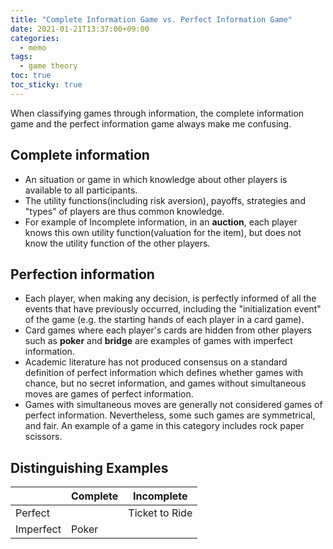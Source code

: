 ```yaml
---
title: "Complete Information Game vs. Perfect Information Game"
date: 2021-01-21T13:37:00+09:00
categories:
  - memo
tags:
  - game theory
toc: true
toc_sticky: true
---
```


When classifying games through information, the complete information game and the perfect information game always make me confusing.

## Complete information

* An situation or game in which knowledge about other players is available to all participants. 
* The utility functions(including risk aversion), payoffs, strategies and "types" of players are thus common knowledge.
* For example of Incomplete information, in an **auction**, each player knows this own utility function(valuation for the item), but does not know the utility function of the other players.

## Perfection information

* Each player, when making any decision, is perfectly informed of all the events that have previously occurred, including the "initialization event" of the game (e.g. the starting hands of each player in a card game).
* Card games where each player's cards are hidden from other players such as **poker** and **bridge** are examples of games with imperfect information.
* Academic literature has not produced consensus on a standard definition of perfect information which defines whether games with chance, but no secret information, and games without simultaneous moves are games of perfect information.
* Games with simultaneous moves are generally not considered games of perfect information. Nevertheless, some such games are symmetrical, and fair. An example of a game in this category includes rock paper scissors.

## Distinguishing Examples

|           | Complete |    Incomplete    |
|-----------|----------|------------------|
| Perfect   |          |  Ticket to Ride  |
| Imperfect | Poker    |                  |
